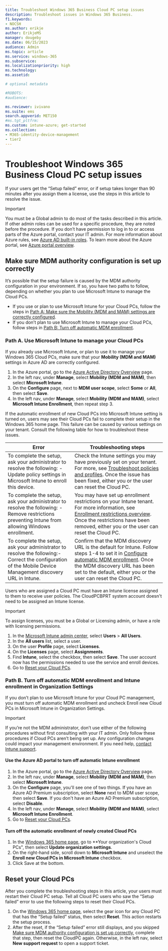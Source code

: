```yaml
---
title: Troubleshoot Windows 365 Business Cloud PC setup issues
description: Troubleshoot issues in Windows 365 Business.
f1.keywords:
- NOCSH
ms.author: erikje
author: ErikjeMS
manager: dougeby
ms.date: 06/15/2023
audience: Admin
ms.topic: article
ms.service: windows-365
ms.subservice:
ms.localizationpriority: high
ms.technology:
ms.assetid: 

# optional metadata

#ROBOTS:
#audience:

ms.reviewer: ivivano
ms.suite: ems
search.appverid: MET150
#ms.tgt_pltfrm:
ms.custom: intune-azure; get-started
ms.collection:
- M365-identity-device-management
- tier2
---
```


# Troubleshoot Windows 365 Business Cloud PC setup issues

If your users get the “Setup failed” error, or if setup takes longer than 90 minutes after you assign them a license, use the steps in this article to resolve the issue.

> [!IMPORTANT]
> You must be a Global admin to do most of the tasks described in this article. If other admin roles can be used for a specific procedure, they are noted before the procedure. If you don’t have permission to log in to or access parts of the Azure portal, contact your IT admin. For more information about Azure rules, see [Azure AD built-in roles](/azure/active-directory/roles/permissions-reference). To learn more about the Azure portal, see [Azure portal overview](/azure/azure-portal/azure-portal-overview).


## Make sure MDM authority configuration is set up correctly

It’s possible that the setup failure is caused by the MDM authority configuration in your environment. If so, you have two paths to follow, depending on whether you plan to use Microsoft Intune to manage the Cloud PCs.

- If you use or plan to use Microsoft Intune for your Cloud PCs, follow the steps in [Path A: Make sure the Mobility (MDM and MAM) settings are correctly configured](#path-a-use-microsoft-intune-to-manage-your-cloud-pcs).
- If you don’t plan to use Microsoft Intune to manage your Cloud PCs, follow steps in [Path B: Turn off automatic MDM enrollment](#path-b-turn-off-automatic-mdm-enrollment-and-intune-enrollment-in-organization-settings).

### Path A. Use Microsoft Intune to manage your Cloud PCs

If you already use Microsoft Intune, or plan to use it to manage your Windows 365 Cloud PCs, make sure that your **Mobility (MDM and MAM)** settings in Azure AD are correctly configured.

1. In the Azure portal, go to the [Azure Active Directory Overview](https://go.microsoft.com/fwlink/p/?linkid=516942) page.
2. In the left nav, under **Manage**, select **Mobility (MDM and MAM)**, then select **Microsoft Intune**.
3. On the **Configure** page, next to **MDM user scope**, select **Some** or **All**, then select **Save**.
4. In the left nav, under **Manage**, select **Mobility (MDM and MAM)**, select **Microsoft Intune Enrollment**, then repeat step 3.

If the automatic enrollment of new Cloud PCs into Microsoft Intune setting is turned on, users may see their Cloud PCs fail to complete their setup in the Windows 365 home page. This failure can be caused by various settings on your tenant. Consult the following table for how to troubleshoot these issues.

| Error | Troubleshooting steps |
| --- | --- |
| To complete the setup, ask your administrator to resolve the following: - Update policy settings in Microsoft Intune to enroll this device. | Check the Intune settings you may have previously set on your tenant. For more, see [Troubleshoot policies and profiles](/troubleshoot/mem/intune/device-configuration/troubleshoot-policies-in-microsoft-intune). Once the issue has been fixed, either you or the user can reset the Cloud PC. |
| To complete the setup, ask your administrator to resolve the following: - Remove restrictions preventing Intune from allowing Windows enrollment.| You may have set up enrollment restrictions on your Intune tenant. For more information, see [Enrollment restrictions overview](/mem/intune/enrollment/enrollment-restrictions-set). Once the restrictions have been removed, either you or the user can reset the Cloud PC. |
| To complete the setup, ask your administrator to resolve the following:- Correct the configuration of the Mobile Device Management discovery URL in Intune.| Confirm that the MDM discovery URL is the default for Intune. Follow steps 1-4 to set it in [Configure automatic MDM enrollment](/mem/intune/enrollment/windows-enroll#configure-automatic-mdm-enrollment). Once the MDM discovery URL has been set to the default, either you or the user can reset the Cloud PC. |

Users who are assigned a Cloud PC must have an Intune license assigned to them to receive user policies. The CloudPCBPRT system account doesn't need to be assigned an Intune license.

> [!IMPORTANT]
> To assign licenses, you must be a Global or Licensing admin, or have a role with licensing permissions.

1. In the [Microsoft Intune admin center](https://go.microsoft.com/fwlink/p/?linkid=2169290), select **Users** > **All Users**.
2. In the **All users** list, select a user.
3. On the user **Profile** page, select **Licenses**.
4. On the **Licenses** page, select **Assignments**.
5. Find **Intune**, select the checkbox, then select **Save**. The user account now has the permissions needed to use the service and enroll devices.
6. Go to [Reset your Cloud PCs](#reset-your-cloud-pcs).

### Path B. Turn off automatic MDM enrollment and Intune enrollment in Organization Settings

If you don’t plan to use Microsoft Intune for your Cloud PC management, you must turn off automatic MDM enrollment and uncheck Enroll new Cloud PCs in Microsoft Intune in Organization Settings.

> [!IMPORTANT]
> If you’re not the MDM administrator, don’t use either of the following procedures without first consulting with your IT admin. Only follow these procedures if Cloud PCs aren’t being set up. Any configuration changes could impact your management environment. If you need help, [contact Intune support](/mem/get-support).

#### Use the Azure AD portal to turn off automatic Intune enrollment

1. In the Azure portal, go to the [Azure Active Directory Overview](https://go.microsoft.com/fwlink/p/?linkid=516942) page.
2. In the left nav, under **Manage**, select **Mobility (MDM and MAM)**, then select **Microsoft Intune**.
3. On the **Configure** page, you'll see one of two things. If you have an Azure AD Premium subscription, select **None** next to MDM user scope, then select **Save**. If you don't have an Azure AD Premium subscription, select **Disable**.
4. In the left nav, under **Manage**, select **Mobility (MDM and MAM)**, select **Microsoft Intune Enrollment**.
5. Go to [Reset your Cloud PCs](#reset-your-cloud-pcs).

#### Turn off the automatic enrollment of newly created Cloud PCs

1. In the [Windows 365 home page](https://windows365.microsoft.com), go to **Your organization's Cloud PCs", then select **Update organization settings**.
2. On the right-hand side, scroll down to **Microsoft Intune** and unselect the **Enroll new Cloud PCs in Microsoft Intune** checkbox.
3. Click Save at the bottom.

## Reset your Cloud PCs

After you complete the troubleshooting steps in this article, your users must restart their Cloud PC setup. Tell all Cloud PC users who saw the “Setup failed” error to use the following steps to reset their Cloud PCs.

1. On the [Windows 365 home page](https://windows365.microsoft.com), select the gear icon for any Cloud PC that has the “Setup failed” status, then select **Reset**. This action restarts the setup process.
2. After the reset, if the “Setup failed” error still displays, and you skipped [Make sure MDM authority configuration is set up correctly](#make-sure-mdm-authority-configuration-is-set-up-correctly), complete that step, then reset the CloudPC again. Otherwise, in the left nav, select **New support request** to open a support ticket.
